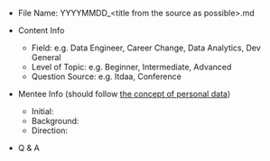 - File Name: YYYYMMDD_\<title from the source as possible\>.md

- Content Info
    - Field: e.g. Data Engineer, Career Change, Data Analytics, Dev General
    - Level of Topic: e.g. Beginner, Intermediate, Advanced
    - Question Source: e.g. Itdaa, Conference

- Mentee Info (should follow [the concept of personal data](https://en.wikipedia.org/wiki/Personal_data))
    - Initial:
    - Background:
    - Direction:

- Q & A